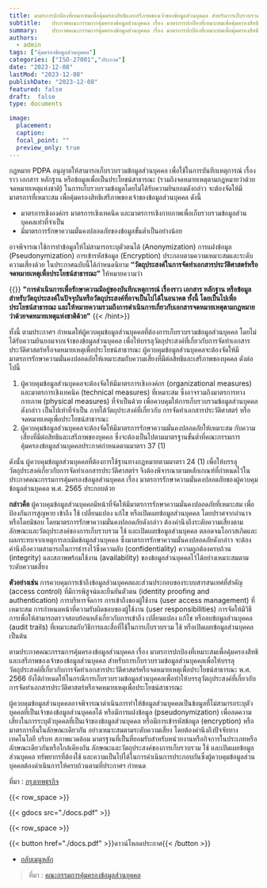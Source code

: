 ```yaml
---
title: มาตรการปกป้องที่เหมาะสมเพื่อคุ้มครองสิทธิและเสรีภาพของเจ้าของข้อมูลส่วนบุคคล สำหรับการเก็บรวบรวมข้อมูลส่วนบุคคล เพื่อให้บรรลุวัตถุประสงค์ที่เกี่ยวกับการจัดทำเอกสารประวัติศาสตร์หรือจดหมายเหตุเพื่อประโยชน์สาธารณะ พ.ศ. 2566
subtitle: 	ประกาศคณะกรรมการคุ้มครองข้อมูลส่วนบุคคล เรื่อง มาตรการปกป้องที่เหมาะสมเพื่อคุ้มครองสิทธิและเสรีภาพของเจ้าของข้อมูลส่วนบุคคล สำหรับการเก็บรวบรวมข้อมูลส่วนบุคคล เพื่อให้บรรลุวัตถุประสงค์ที่เกี่ยวกับการจัดทำเอกสารประวัติศาสตร์หรือจดหมายเหตุเพื่อประโยชน์สาธารณะ พ.ศ. 2566
summary: 	ประกาศคณะกรรมการคุ้มครองข้อมูลส่วนบุคคล เรื่อง มาตรการปกป้องที่เหมาะสมเพื่อคุ้มครองสิทธิและเสรีภาพของเจ้าของข้อมูลส่วนบุคคล สำหรับการเก็บรวบรวมข้อมูลส่วนบุคคล เพื่อให้บรรลุวัตถุประสงค์ที่เกี่ยวกับการจัดทำเอกสารประวัติศาสตร์หรือจดหมายเหตุเพื่อประโยชน์สาธารณะ พ.ศ. 2566
authors:
  - admin
tags: ["คุ้มครองข้อมูลส่วนบุคคล"]
categories: ["ISO-27001","ประกาศ"]
date: "2023-12-08"
lastMod: "2023-12-08"
publishDate: "2023-12-08"
featured: false
draft:  false
type: documents

image:
  placement:
  caption:
  focal_point: ""
  preview_only: true
---
```


กฎหมาย PDPA อนุญาตให้สามารถเก็บรวบรวมข้อมูลส่วนบุคคล เพื่อใช้ในการบันทึกเหตุการณ์ เรื่องราว เอกสาร หลักฐาน หรือข้อมูลเพื่อเป็นประโยชน์สาธารณะ (รวมถึงจดหมายเหตุตามกฎหมายว่าด้วยจดหมายเหตุแห่งชาติ) ในการเก็บรวบรวมข้อมูลโดยไม่ได้รับความยินยอมดังกล่าว จะต้องจัดให้มีมาตรการที่เหมาะสม เพื่อคุ้มครองสิทธิเสรีภาพของเจ้าของข้อมูลส่วนบุคคล ดังนี้

- มาตรการเชิงองค์กร มาตรการเชิงเทคนิค และมาตรการเชิงกายภาพเพื่อเก็บรวบรวมข้อมูลส่วนบุคคลเท่าที่จำเป็น
- มีมาตรการรักษาความมั่นคงปลอดภัยของข้อมูลขั้นต่ำเป็นอย่างน้อย

อาจพิจารณาใช้การทำข้อมูลให้ไม่สามารถระบุตัวตนได้ (Anonymization) การแฝงข้อมูล (Pseudonymization) การเข้ารหัสข้อมูล (Encryption) ประกอบตามความเหมาะสมและระดับความเสี่ยงด้วย ในประกาศฉบับนี้ได้กำหนดนิยาม **“วัตถุประสงค์ในการจัดทำเอกสารประวัติศาสตร์หรือจดหมายเหตุเพื่อประโยชน์สาธารณะ”** ให้หมายความว่า 

{{<hint success>}}
**"การดำเนินการเพื่อรักษาความมีอยู่ของบันทึกเหตุการณ์ เรื่องราว เอกสาร หลักฐาน หรือข้อมูลสำหรับวัตถุประสงค์ในปัจจุบันหรือวัตถุประสงค์ที่อาจเป็นไปได้ในอนาคต ทั้งนี้ โดยเป็นไปเพื่อประโยชน์สาธารณะ และให้หมายความรวมถึงการดำเนินการเกี่ยวกับเอกสารจดหมายเหตุตามกฎหมายว่าด้วยจดหมายเหตุแห่งชาติด้วย"**
{{< /hint>}}


ทั้งนี้ ตามประกาศฯ กำหนดให้ผู้ควบคุมข้อมูลส่วนบุคคลที่ต้องการเก็บรวบรวมข้อมูลส่วนบุคคล โดยไม่ได้รับความยินยอมจากเจ้าของข้อมูลส่วนบุคคล เพื่อให้บรรลุวัตถุประสงค์ที่เกี่ยวกับการจัดทำเอกสารประวัติศาสตร์หรือจดหมายเหตุเพื่อประโยชน์สาธารณะ ผู้ควบคุมข้อมูลส่วนบุคคลจะต้องจัดให้มีมาตรการรักษาความมั่นคงปลอดภัยให้เหมาะสมกับความเสี่ยงที่มีต่อสิทธิและเสรีภาพของบุคคล ดังต่อไปนี้  

1. ผู้ควบคุมข้อมูลส่วนบุคคลจะต้องจัดให้มีมาตรการเชิงองค์กร (organizational measures) และมาตรการเชิงเทคนิค (technical measures) ที่เหมาะสม ซึ่งอาจรวมถึงมาตรการทางกายภาพ (physical measures) ที่จำเป็นด้วย เพื่อควบคุมให้การเก็บรวบรวมข้อมูลส่วนบุคคลดังกล่าว เป็นไปเท่าที่จำเป็น ภายใต้วัตถุประสงค์ที่เกี่ยวกับ การจัดทำเอกสารประวัติศาสตร์ หรือจดหมายเหตุเพื่อประโยชน์สาธารณะ
2. ผู้ควบคุมข้อมูลส่วนบุคคลจะต้องจัดให้มีมาตรการรักษาความมั่นคงปลอดภัยให้เหมาะสม กับความเสี่ยงที่มีต่อสิทธิและเสรีภาพของบุคคล ซึ่งจะต้องเป็นไปตามมาตรฐานขั้นต่ำที่คณะกรรมการคุ้มครองข้อมูลส่วนบุคคลประกาศกำหนดตามมาตรา 37 (1)

ดังนั้น ผู้ควบคุมข้อมูลส่วนบุคคลที่ต้องการใช้ฐานทางกฎหมายตามมาตรา 24 (1) เพื่อให้บรรลุวัตถุประสงค์เกี่ยวกับการจัดทำเอกสารประวัติศาสตร์ฯ จึงต้องพิจารณาตามหลักเกณฑ์ที่กำหนดไว้ในประกาศคณะกรรมการคุ้มครองข้อมูลส่วนบุคคล เรื่อง มาตรการรักษาความมั่นคงปลอดภัยของผู้ควบคุมข้อมูลส่วนบุคคล พ.ศ. 2565 ประกอบด้วย

**กล่าวคือ** ผู้ควบคุมข้อมูลส่วนบุคคลมีหน้าที่จัดให้มีมาตรการรักษาความมั่นคงปลอดภัยที่เหมาะสม เพื่อป้องกันการสูญหาย เข้าถึง ใช้ เปลี่ยนแปลง แก้ไข หรือเปิดเผยข้อมูลส่วนบุคคล โดยปราศจากอำนาจหรือโดยมิชอบ โดยมาตรการรักษาความมั่นคงปลอดภัยดังกล่าว ต้องคำนึงถึงระดับความเสี่ยงตามลักษณะและวัตถุประสงค์ของการเก็บรวบรวม ใช้ และเปิดเผยข้อมูลส่วนบุคคล ตลอดจนโอกาสเกิดและผลกระทบจากเหตุการละเมิดข้อมูลส่วนบุคคล ซึ่งมาตรการรักษาความมั่นคงปลอดภัยดังกล่าว จะต้องคำนึงถึงความสามารถในการธำรงไว้ซึ่งความลับ (confidentiality) ความถูกต้องครบถ้วน (integrity) และสภาพพร้อมใช้งาน (availability) ของข้อมูลส่วนบุคคลไว้ได้อย่างเหมาะสมตามระดับความเสี่ยง

**ตัวอย่างเช่น** การควบคุมการเข้าถึงข้อมูลส่วนบุคคลและส่วนประกอบของระบบสารสนเทศที่สำคัญ (access control) ที่มีการพิสูจน์และยืนยันตัวตน (identity proofing and authentication) การบริหารจัดการ การเข้าถึงของผู้ใช้งาน (user access management) ที่เหมาะสม การกำหนดหน้าที่ความรับผิดชอบของผู้ใช้งาน (user responsibilities) การจัดให้มีวิธีการเพื่อให้สามารถตรวจสอบย้อนหลังเกี่ยวกับการเข้าถึง เปลี่ยนแปลง แก้ไข หรือลบข้อมูลส่วนบุคคล (audit trails) ที่เหมาะสมกับวิธีการและสื่อที่ใช้ในการเก็บรวบรวม ใช้ หรือเปิดเผยข้อมูลส่วนบุคคล เป็นต้น

ตามประกาศคณะกรรมการคุ้มครองข้อมูลส่วนบุคคล เรื่อง มาตรการปกป้องที่เหมาะสมเพื่อคุ้มครองสิทธิและเสรีภาพของเจ้าของข้อมูลส่วนบุคคล สำหรับการเก็บรวบรวมข้อมูลส่วนบุคคลเพื่อให้บรรลุวัตถุประสงค์ที่เกี่ยวกับการจัดทำเอกสารประวัติศาสตร์หรือจดหมายเหตุเพื่อประโยชน์สาธารณะ พ.ศ. 2566 ยังได้กำหนดให้ในกรณีการเก็บรวบรวมข้อมูลส่วนบุคคลเพื่อทำให้บรรลุวัตถุประสงค์ที่เกี่ยวกับการจัดทำเอกสารประวัติศาสตร์หรือจดหมายเหตุเพื่อประโยชน์สาธารณะ  

ผู้ควบคุมข้อมูลส่วนบุคคลอาจพิจารณาดำเนินการทำให้ข้อมูลส่วนบุคคลเป็นข้อมูลที่ไม่สามารถระบุตัวบุคคลที่เป็นเจ้าของข้อมูลส่วนบุคคลได้ หรือมีการแฝงข้อมูล (pseudonymization) เพื่อลดความเสี่ยงในการระบุตัวบุคคลที่เป็นเจ้าของข้อมูลส่วนบุคคล หรือมีการเข้ารหัสข้อมูล (encryption) หรือมาตรการอื่นในลักษณะเดียวกัน อย่างเหมาะสมตามระดับความเสี่ยง โดยต้องคำนึงถึงปัจจัยทางเทคโนโลยี บริบท สภาพแวดล้อม มาตรฐานที่เป็นที่ยอมรับสำหรับหน่วยงานหรือกิจการในประเภทหรือลักษณะเดียวกันหรือใกล้เคียงกัน ลักษณะและวัตถุประสงค์ของการเก็บรวบรวม ใช้ และเปิดเผยข้อมูลส่วนบุคคล ทรัพยากรที่ต้องใช้ และความเป็นไปได้ในการดำเนินการประกอบกันซึ่งผู้ควบคุมข้อมูลส่วนบุคคลต้องดำเนินการให้ครบถ้วนตามที่ประกาศฯ กำหนด

ที่มา : [กรุงเทพธุรกิจ](https://www.bangkokbiznews.com/news/news-update/1110289)





{{< row_space >}}

{{< gdocs src="./docs.pdf" >}}

{{< row_space >}}

 

{{< button href="./docs.pdf" >}}ดาวน์โหลดประกาศ{{< /button >}}

- [กลับเมนูหลัก](../../section/)

> ที่มา : [คณะกรรมการคุ้มครองข้อมูลส่วนบุคคล](https://www.pdpc.or.th/2264/)